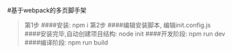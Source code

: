 #基于webpack的多页脚手架
>第1步
####安装: npm i
>第2步
####编辑安装脚本, 编辑init.config.js
####安装完毕,自动创建项目结构: node init
####开发阶段: npm run dev
####编译阶段: npm run build

